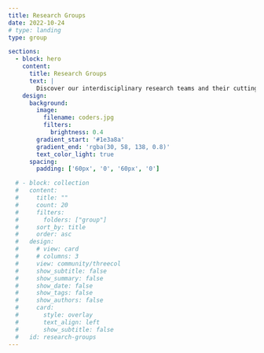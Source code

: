 ```yaml
---
title: Research Groups
date: 2022-10-24
# type: landing
type: group

sections:
  - block: hero
    content:
      title: Research Groups
      text: |
        Discover our interdisciplinary research teams and their cutting-edge work.
    design:
      background:
        image:
          filename: coders.jpg
          filters:
            brightness: 0.4
        gradient_start: '#1e3a8a'
        gradient_end: 'rgba(30, 58, 138, 0.8)'
        text_color_light: true
      spacing:
        padding: ['60px', '0', '60px', '0']

  # - block: collection
  #   content:
  #     title: ""
  #     count: 20
  #     filters:
  #       folders: ["group"]
  #     sort_by: title
  #     order: asc
  #   design:
  #     # view: card
  #     # columns: 3
  #     view: community/threecol 
  #     show_subtitle: false
  #     show_summary: false
  #     show_date: false
  #     show_tags: false
  #     show_authors: false
  #     card:
  #       style: overlay
  #       text_align: left
  #       show_subtitle: false
  #   id: research-groups
---
```

